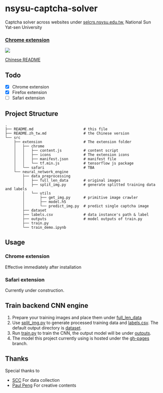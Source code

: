 # nsysu-captcha-solver
Captcha solver across websites under [selcrs.nsysu.edu.tw](https://selcrs.nsysu.edu.tw), National Sun Yat-sen University
### [Chrome extension](https://chrome.google.com/webstore/detail/%E8%BB%8A%E7%AE%A1%E6%9C%83%E9%82%84%E6%88%91%E9%8C%A2/naodomfadjejcbhdhnhpoffjjiljmnch?hl=en-US&authuser=0)
![](https://media.giphy.com/media/1rX8IEL6WCd7gne9cm/giphy.gif)

[Chinese README](README.zh_tw.md)

## Todo
- [X] Chrome extension
- [X] Firefox extension
- [ ] Safari extension

## Project Structure
```shell
.
├── README.md                       # this file
├── README.zh_tw.md                 # the Chinese version
└── src                             
    ├── extension                   # The extension folder
    │   ├── chrome
    │   │   ├── content.js          # content script
    │   │   ├── icons               # The extension icons
    │   │   ├── manifest.json       # manifest file
    │   │   └── tf.min.js           # tensorflow js package
    │   └── safari                  # TBA
    └── neural_network_engine
        ├── data_preprocessing      
        │   ├── full_len_data       # original images
        │   ├── split_img.py        # generate splitted training data and labels
        │   └── utils
        │       ├── get_img.py      # primitive image crawler
        │       ├── model.h5        
        │       └── predict_img.py  # predict single captcha image
        ├── dataset
        ├── labels.csv              # data instance's path & label
        ├── outputs                 # model outputs of train.py
        ├── train.py
        └── train_demo.ipynb
```
## Usage
### Chrome extension
Effective immediately after installation
### Safari extension
Currently under construction.

## Train backend CNN engine
1. Prepare your training images and place them under [full_len_data](src/neural_network_engine/data_preprocessing/full_len_data)
2. Use [split_img.py](src/neural_network_engine/data_preprocessing/split_img.py) to generate processed training data and [labels.csv](src/neural_network_engine/labels.csv). The default output directory is [dataset](src/neural_network_engine/dataset).
3. Run [train.py](src/neural_network_engine/train.py) to train the CNN, the output model will be under [outputs](src/neural_network_engine/outputs).
4. The model this project currently using is hosted under the [gh-pages](https://ernestchu.github.io/nsysu-captcha-solver/assets/model_tfjs/model.json) branch.

## Thanks
Special thanks to
- [SCC](https://github.com/25077667) For data collection
- [Paul Peng](https://github.com/paulpeng-popo) For creative contents
